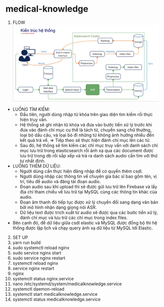 # medical-knowledge
1. FLOW
   ![Main flow](/process.jpg)

+ LUỒNG TÌM KIẾM:
  +  Đầu tiên, người dùng nhập từ khóa trên giao diện tìm kiếm rồi thực hiện truy vấn. 
    + Hệ thống sẽ ghi nhận từ khóa và đưa vào bước tiền xử lý trước khi đưa vào đánh chỉ mục cụ thể là tách từ, chuyển sang chữ thường, loại bỏ dấu câu, và loại bỏ đi những từ không ảnh hưởng nhiều đến kết quả trả về. => Tiếp theo sẽ thực hiện đánh chỉ mục lên các từ.
    + Sau đó, hệ thống sẽ tìm kiếm các chỉ mục truy vấn với danh sách chỉ mục lưu trữ trong elasticsearch rồi ánh xạ qua các document được lưu trữ trong db rồi sắp xếp và trả ra danh sách audio cần tìm với thứ tự nhất định.
+ LUỒNG THÊM DỮ LIỆU:
  + Người dùng cần thực hiện đăng nhập để có quyền thêm csdl.
  + Người dùng nhập các thông tin về chuyên gia bác sĩ bao gồm tên, vị trí, tiêu đề audio và đăng tải đoạn audio. 
  + Đoạn audio sau khi upload thì sẽ được gửi lưu trữ lên Firebase và lấy địa chỉ tham chiếu về lưu trữ tại MySQL cùng các thông tin khác của audio.
  + Đoạn âm thanh đó tiếp tục được xử lý chuyển đổi sang dạng vân bản bởi mô hình nhận dạng giọng nói ASR. 
  + Dữ liệu text được trích xuất từ audio sẽ được qua các bước tiền xử lý, đánh chỉ mục và lưu trữ các chỉ mục trong index files.
 + Bên cạnh đó, để dữ liệu giữa csdl elastic và MySQL được đồng bộ thì hệ thống được lập lịch và chạy query ánh xạ dữ liệu từ MySQL tới Elastic.


2. SET UP
1. yarn run build
2. sudo systemctl reload nginx
3. sudo service nginx start
4. sudo service nginx restart
5. systemctl reload nginx
6. service nginx restart
7. nginx
8. systemctl status nginx.service
9. nano /etc/systemd/system/medicalknowledge.service
10. systemctl daemon-reload
11. systemctl start medicalknowledge.service
12. systemctl status medicalknowledge.service
